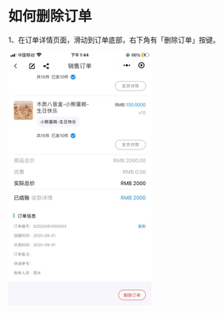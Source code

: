 # 如何删除订单

1、在订单详情页面，滑动到订单底部，右下角有「删除订单」按键。

<img src="../../image/小程序/订单管理/04-如何删除订单01.jpg" alt="PNG" style="zoom:50%;" />


